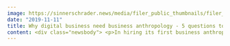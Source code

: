 ```yaml
---
image: https://sinnerschrader.news/media/filer_public_thumbnails/filer_public/c1/6c/c16c111a-8fb8-4016-925b-f88349b67676/480px_one_on_on_lilith_wacker.png__480x288_q85_crop_subsampling-2_upscale.png
date: "2019-11-11"
title: Why digital business need business anthropology - 5 questions to Lilith Wacker
content: <div class="newsbody"> <p>In hiring its first business anthropologist Lilith Wacker, SinnerSchrader is underscoring the value and need for a thorough understanding of people in order to achieve the best customer experience. <br/> Lilith, for her part, was looking for a company in Germany that was open to applying a new set of skills and tools to achieve this goal. (She is also very happy to be able to work in Hamburg, one of the most beautiful cities in Europe.)</p> <p><strong>How would you explain your job as a business anthropologist in a few sentences?</strong></p> <p>As a business anthropologist, I help companies gain an in-depth understanding of people. This is important for companies that want to remain innovative and relevant in the future. In particular, business anthropologists help ensure that people’s real needs inform strategic decision-making at organisations and companies.<br/> The goal is to transform these needs into useful company services and products that are then in turn accepted and adapted by people, i.e. that are actually used.<br/> My colleagues and I do this on the basis of expertise from the human sciences, such as anthropology, sociology, philosophy, cultural and political science and economics.<br/> One of the most important methodologies for acquiring this in-depth understanding is ethnographic research, which I plan, implement and analyse with an interdisciplinary team. And you also need experience with companies’ highly strategic processes, so that the work of translating between people and business can be done usefully for everybody involved.</p> <p><strong>What exactly does that have to do with our business?</strong></p> <p>At SinnerSchrader as a partner to companies in the digital transformation, it is essentially about two major sociocultural phenomena – <br/> technology and data. The interesting thing about sociocultural phenomena is that, historically speaking, they have always been around. Over time, these phenomena are experienced, contextualised and perceived differently, both by people and by organisations and companies.<br/> I’ll give you two examples&#58;<br/> Before digitalisation, technology was static and mostly exclusive to companies. That meant that people who wanted to consume products and services with the exclusive technology were clearly dependent on these companies. On the other hand, technology represented a clear competitive advantage for companies. The new world of digitalisation has led to a democratisation of technology that gives people enormous power in making decisions, which is wonderful. <br/> Then there are two types of data. First, this is pure data&#58; facts and figures that describe what people do, I go shopping here and there, I have been on holiday here and there. And then there is our understanding of this data&#58; why do people do what they do? You can have a huge amount of data, but without the associated contextual understanding it is often worthless as far as reaching decisions on a topic is concerned.<br/> In the context of many SinnerSchrader projects, it is therefore essential to do this basic contextual research first so that digital transformation can then be supported with the companies in a meaningful and respectful way.</p> <p><strong>From the perspective of a business anthropologist, why do we need change, transformation, cultural change?</strong></p> <p>Cultural change will keep happening as long as life goes on; it is part of evolution.<br/> From a BA perspective, companies that want to tackle change and transformation need to have a contextual understanding of what this change means to people. To gain this, you should accompany people in their daily lives and look and listen carefully in order to bring about a change in perspective. This is an iterative process&#58; You should keep asking “why” until you can really understand a connection or a perspective. This then establishes the basis on which change and its significance to people can be understood.<br/> Only on this basis can good, sustainable change come about. Without understanding, people will not help shape the change, and change on the basis of false assumptions and hypotheses can bring it to a complete halt in the long term. This is often the reason why innovations do not work – somewhere in the process, there has been an error in understanding perspectives. </p> <p><strong>What interests and inspires you in your daily life?</strong></p> <p>What really motivates me is my work! What I have learned from and with the people that I have accompanied is that we all have a reason for the things we do. This forces me to change my perspective, which results in a relaxed attitude to life. I feel very fortunate to be able to talk to people as part of my job.<br/> As well as this, I am motivated by social phenomena such as sustainability, ethical issues, and how we humans can find common ground to live together peacefully.<br/> I feel inspired by music and fine arts – and by nature.</p> <p><strong>What is your favourite example of the successful application of business anthropology?</strong></p> <p>In the field of urban development, the Danish architect Jan Gehl understood long ago that cities should be designed and planned on the basis of people’s needs. Scandinavia is generally very “BA-savvy”. <br/> <br/> So it is no surprise that, for example, Sweden managed to reduce emissions with a carbon tax faster than other European countries. The people there accepted this tax increase because other “unpopular” types of tax were lowered or scrapped in return. <br/> It is a question of people’s perspectives and priorities.<br/> <br/> The big tech titans are also starting to understand the value of BA and that it is an important part of looking at the world from a different perspective in order to overcome your own blind spots as a business&#58; <a href="https&#58;//www.ft.com/content/7f5f53e2-08b1-11e9-9fe8-acdb36967cfc" target="_blank">https&#58;//www.ft.com/content/7f5f53e2-08b1-11e9-9fe8-acdb36967cfc</a></p> </div>
---
```


